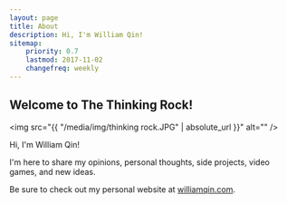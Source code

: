 ```yaml
---
layout: page
title: About
description: Hi, I'm William Qin!
sitemap:
    priority: 0.7
    lastmod: 2017-11-02
    changefreq: weekly
---
```


## Welcome to The Thinking Rock!


<span class="image fit"><img src="{{ "/media/img/thinking rock.JPG" | absolute_url }}" alt="" /></span>

Hi, I'm William Qin!

I'm here to share my opinions, personal thoughts, side projects, video games, and new ideas.

Be sure to check out my personal website at [williamqin.com](http://williamqin.com).